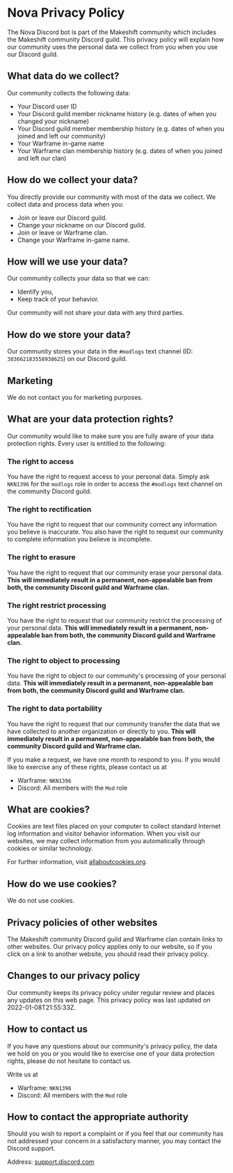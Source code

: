 # Nova Privacy Policy

The Nova Discord bot is part of the Makeshift community which includes the
Makeshift community Discord guild. This privacy policy will explain how our
community uses the personal data we collect from you when you use our Discord
guild.

## What data do we collect?

Our community collects the following data:

* Your Discord user ID
* Your Discord guild member nickname history (e.g. dates of when you changed
  your nickname)
* Your Discord guild member membership history (e.g. dates of when you joined
  and left our community)
* Your Warframe in-game name
* Your Warframe clan membership history (e.g. dates of when you joined and left
  our clan)

## How do we collect your data?

You directly provide our community with most of the data we collect. We collect
data and process data when you:

* Join or leave our Discord guild.
* Change your nickname on our Discord guild.
* Join or leave or Warframe clan.
* Change your Warframe in-game name.

## How will we use your data?

Our community collects your data so that we can:

* Identify you,
* Keep track of your behavior.

Our community will not share your data with any third parties.

## How do we store your data?

Our community stores your data in the `#modlogs` text channel (ID:
`303662183558938625`) on our Discord guild.

## Marketing

We do not contact you for marketing purposes.

## What are your data protection rights?

Our community would like to make sure you are fully aware of your data
protection rights. Every user is entitled to the following:

### The right to access

You have the right to request access to your personal data. Simply ask `NKN1396`
for the `modlogs` role in order to access the `#modlogs` text channel on the
community Discord guild.

### The right to rectification

You have the right to request that our community correct any information you
believe is inaccurate. You also have the right to request our community to
complete information you believe is incomplete.

### The right to erasure

You have the right to request that our community erase your personal data.
**This will immediately result in a permanent, non-appealable ban from both, the
community Discord guild and Warframe clan.**

### The right restrict processing

You have the right to request that our community restrict the processing of your
personal data.
**This will immediately result in a permanent, non-appealable ban from both, the
community Discord guild and Warframe clan.**

### The right to object to processing

You have the right to object to our community's processing of your personal
data.
**This will immediately result in a permanent, non-appealable ban from both, the
community Discord guild and Warframe clan.**

### The right to data portability

You have the right to request that our community transfer the data that we have
collected to another organization or directly to you.
**This will immediately result in a permanent, non-appealable ban from both, the
community Discord guild and Warframe clan.**

If you make a request, we have one month to respond to you. If you would like to
exercise any of these rights, please contact us at

* Warframe: `NKN1396`
* Discord: All members with the `Mod` role

## What are cookies?

Cookies are text files placed on your computer to collect standard Internet log
information and visitor behavior information. When you visit our websites, we
may collect information from you automatically through cookies or similar
technology.

For further information, visit
[allaboutcookies.org](https://www.allaboutcookies.org/).

## How do we use cookies?

We do not use cookies.

## Privacy policies of other websites

The Makeshift community Discord guild and Warframe clan contain links to other
websites. Our privacy policy applies only to our website, so if you click on a
link to another website, you should read their privacy policy.

## Changes to our privacy policy

Our community keeps its privacy policy under regular review and places any
updates on this web page. This privacy policy was last updated on
2022-01-08T21:55:33Z.

## How to contact us

If you have any questions about our community's privacy policy, the data we hold
on you or you would like to exercise one of your data protection rights, please
do not hesitate to contact us.

Write us at

* Warframe: `NKN1396`
* Discord: All members with the `Mod` role

## How to contact the appropriate authority

Should you wish to report a complaint or if you feel that our community has not
addressed your concern in a satisfactory manner, you may contact the Discord
support.

Address: [support.discord.com](https://support.discord.com/hc/en-us)

